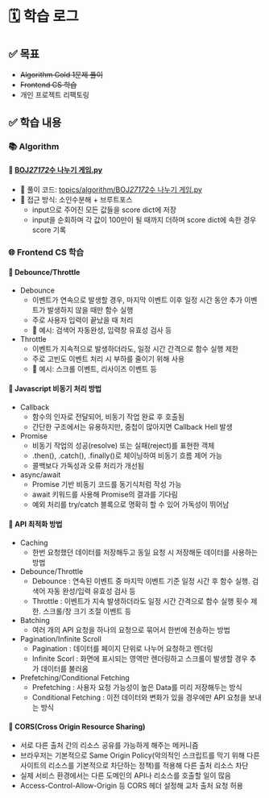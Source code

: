 # 🗓️ 학습 로그

## ✅ 목표

- ~~Algorithm Gold 1문제 풀이~~
- ~~Frontend CS 학습~~
- 개인 프로젝트 리팩토링

## ✅ 학습 내용

### 📚 Algorithm

#### 🔢 [BOJ*27172*수 나누기 게임.py](https://www.acmicpc.net/problem/1562)

- 📁 풀이 코드: [topics/algorithm/BOJ*27172*수 나누기 게임.py](https://github.com/89yunik/study-tracker/blob/main/topics/algorithm/BOJ_27172_%EC%88%98%20%EB%82%98%EB%88%84%EA%B8%B0%20%EA%B2%8C%EC%9E%84.py)
- 🧠 접근 방식: 소인수분해 + 브루트포스
  - input으로 주어진 모든 값들을 score dict에 저장
  - input을 순회하며 각 값이 100만이 될 때까지 더하며 score dict에 속한 경우 score 기록

### 🌐 Frontend CS 학습

#### 📄 Debounce/Throttle

- Debounce
  - 이벤트가 연속으로 발생할 경우, 마지막 이벤트 이후 일정 시간 동안 추가 이벤트가 발생하지 않을 때만 함수 실행
  - 주로 사용자 입력이 끝났을 때 처리
  - 📌 예시: 검색어 자동완성, 입력창 유효성 검사 등
- Throttle
  - 이벤트가 지속적으로 발생하더라도, 일정 시간 간격으로 함수 실행 제한
  - 주로 고빈도 이벤트 처리 시 부하를 줄이기 위해 사용
  - 📌 예시: 스크롤 이벤트, 리사이즈 이벤트 등

#### 📄 Javascript 비동기 처리 방법

- Callback
  - 함수의 인자로 전달되어, 비동기 작업 완료 후 호출됨
  - 간단한 구조에서는 유용하지만, 중첩이 많아지면 Callback Hell 발생
- Promise
  - 비동기 작업의 성공(resolve) 또는 실패(reject)를 표현한 객체
  - .then(), .catch(), .finally()로 체이닝하여 비동기 흐름 제어 가능
  - 콜백보다 가독성과 오류 처리가 개선됨
- async/await
  - Promise 기반 비동기 코드를 동기식처럼 작성 가능
  - await 키워드를 사용해 Promise의 결과를 기다림
  - 예외 처리를 try/catch 블록으로 명확히 할 수 있어 가독성이 뛰어남

#### 📄 API 최적화 방법

- Caching
  - 한번 요청했던 데이터를 저장해두고 동일 요청 시 저장해둔 데이터를 사용하는 방법
- Debounce/Throttle
  - Debounce : 연속된 이벤트 중 마지막 이벤트 기준 일정 시간 후 함수 실행. 검색어 자동 완성/입력 유효성 검사 등
  - Throttle : 이벤트가 지속 발생하더라도 일정 시간 간격으로 함수 실행 횟수 제한. 스크롤/창 크기 조절 이벤트 등
- Batching
  - 여러 개의 API 요청을 하나의 요청으로 묶어서 한번에 전송하는 방법
- Pagination/Infinite Scroll
  - Pagination : 데이터를 페이지 단위로 나누어 요청하고 렌더링
  - Infinite Scorl : 화면에 표시되는 영역만 렌더링하고 스크롤이 발생할 경우 추가 데이터를 불러옴
- Prefetching/Conditional Fetching
  - Prefetching : 사용자 요청 가능성이 높은 Data를 미리 저장해두는 방식
  - Conditional Fetching : 이전 데이터와 변화가 있을 경우에만 API 요청을 보내는 방식

#### 📄 CORS(Cross Origin Resource Sharing)

- 서로 다른 출처 간의 리소스 공유를 가능하게 해주는 메커니즘
- 브라우저는 기본적으로 Same Origin Policy(악의적인 스크립트를 막기 위해 다른 사이트의 리소스를 기본적으로 차단하는 정책)를 적용해 다른 출처 리소스 차단
- 실제 서비스 환경에서는 다른 도메인의 API나 리소스를 호출할 일이 많음
- Access-Control-Allow-Origin 등 CORS 헤더 설정해 교차 출처 요청 허용
